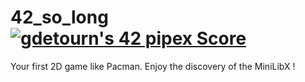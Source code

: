 # 42_so_long [![gdetourn's 42 pipex Score](https://badge42.coday.fr/api/v2/clvc6erwr2003401p4pxhxpfsu/project/3463043)](https://github.com/Coday-meric/badge42)
Your first 2D game like Pacman. Enjoy the discovery of the MiniLibX !
